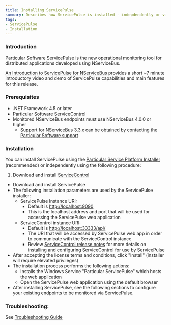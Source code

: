```yaml
---
title: Installing ServicePulse
summary: Describes how ServicePulse is installed - indepdendently or via the PlatformInstaller - and its basic requirements 
tags:
- ServicePulse
- Installation
---
```


### Introduction

Particular Software ServicePulse is the new operational monitoring tool for distributed applications developed using NServiceBus. 

[An Introduction to ServicePulse for NServiceBus](http://particular.net/blog/an-introduction-to-servicepulse-for-nservicebus) provides a short ~7 minute introductory video and demo of ServicePulse capabilities and main features for this release.

### Prerequisites

* .NET Framework 4.5 or later
* Particular Software ServiceControl 
* Monitored NServiceBus endpoints must use NServiceBus 4.0.0 or higher
   * Support for NServiceBus 3.3.x can be obtained by contacting the [Particular Software support](http://particular.net/support) 

### Installation

You can install ServicePulse using the [Particular Service Platform Installer](/platform/installer) (recommended) or independently using the following procedure:

1. Download and install [ServiceControl](https://github.com/Particular/ServiceControl/releases)
* Download and install ServicePulse
* The following installation parameters are used by the ServicePulse installer:
   * ServicePulse Instance URI: 
      * Default is [http://localhost:9090](http://localhost:9090)
      * This is the localhost address and port that will be used for accessing the ServicePulse web application
   * ServiceControl instance URI: 
      * Default is [http://localhost:33333/api/](http://localhost:33333/api/)
      * The URI that will be accessed by ServicePulse web app in order to communicate with the ServiceControl instance
      * Review [ServiceControl release notes](https://github.com/Particular/ServiceControl/releases) for more details on installing and configuring ServiceControl for use by ServicePulse
* After accepting the license terms and conditions, click "Install" (installer will require elevated privileges)
* The installation process performs the following actions:
   * Installs the Windows Service "Particular ServicePulse" which hosts the web application
   * Open the ServicePulse web application using the default browser
* After installing ServicePulse, see the following sections to configure your existing endpoints to be monitored via ServicePulse. 


### Troubleshooting: 

See [Troubleshooting Guide](Troubleshooting)

